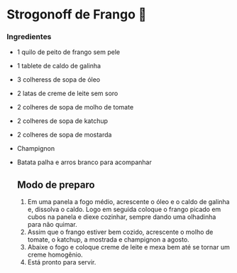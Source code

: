 # Strogonoff de Frango :chicken:

### Ingredientes

* 1 quilo de peito de frango sem pele

* 1 tablete de caldo de galinha

* 3 colheress de sopa de óleo 

* 2 latas de creme de leite sem soro

* 2 colheres de sopa de molho de tomate

* 2 colheres de sopa de katchup

* 2 colheres de sopa de mostarda

* Champignon

* Batata palha e arros branco para acompanhar

  ## Modo de preparo

  1. Em uma panela a fogo médio, acrescente o óleo e o caldo de galinha e, dissolva o caldo. Logo em seguida coloque o frango picado em cubos na panela e diexe cozinhar, sempre dando uma olhadinha para não quimar.
  2. Assim que o frango estiver bem cozido, acrescente o molho de tomate, o katchup, a mostrada e  champignon a agosto.
  3. Abaixe o fogo e coloque creme de leite e mexa bem até se tornar um creme homogênio.
  4. Está pronto para servir.